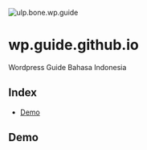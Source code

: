 ![ulp.bone.wp.guide](https://raw.githubusercontent.com/OmarElGabry/miniPHP/master/public/img/backgrounds/background.png)
# wp.guide.github.io
Wordpress Guide Bahasa Indonesia
## Index
+ [Demo](#live-demo)

## Demo <a name="live-demo"></a>
